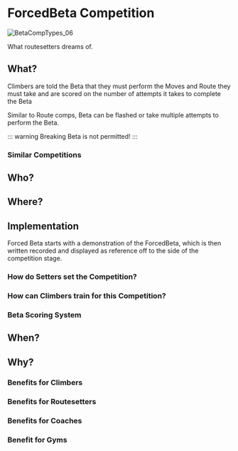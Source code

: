 # ForcedBeta Competition

![BetaCompTypes_06](/BetaCompTypes_06.png)

What routesetters dreams of.

## What?
Climbers are told the Beta that they must perform  the Moves and <route>Route</route> they must take and are scored on the number of attempts it takes to complete the Beta

Similar to <route>Route</route> comps, Beta can be flashed or take multiple attempts to perform the Beta.

::: warning
Breaking Beta is not permitted! 
:::
### Similar Competitions

## Who?


## Where?

## Implementation

Forced Beta starts with a demonstration of the ForcedBeta, which is then written recorded and displayed as reference off to the side of the competition stage.

### How do Setters set the Competition?

### How can Climbers train for this Competition?

### Beta Scoring System

## When?

## Why?

### Benefits for Climbers

### Benefits for Routesetters

### Benefits for Coaches

### Benefit for Gyms 